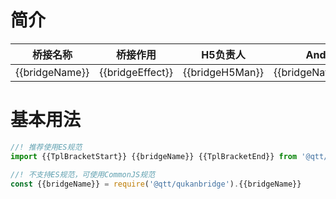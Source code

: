 # 简介
桥接名称 | 桥接作用 | H5负责人 | Android对接人 | IOS对接人 | Android起始版本 | IOS起始版本
--- | --- | --- | --- | --- | --- | ---
{{bridgeName}} | {{bridgeEffect}} | {{bridgeH5Man}} | {{bridgeNativeAndroidMan}} | {{bridgeNativeIOSMan}} | {{bridgeVersionAndroidStr}} | {{bridgeVersionIOSStr}}

# 基本用法
```javascript
//! 推荐使用ES规范
import {{TplBracketStart}} {{bridgeName}} {{TplBracketEnd}} from '@qtt/qukanbridge'

//! 不支持ES规范，可使用CommonJS规范
const {{bridgeName}} = require('@qtt/qukanbridge').{{bridgeName}}
```